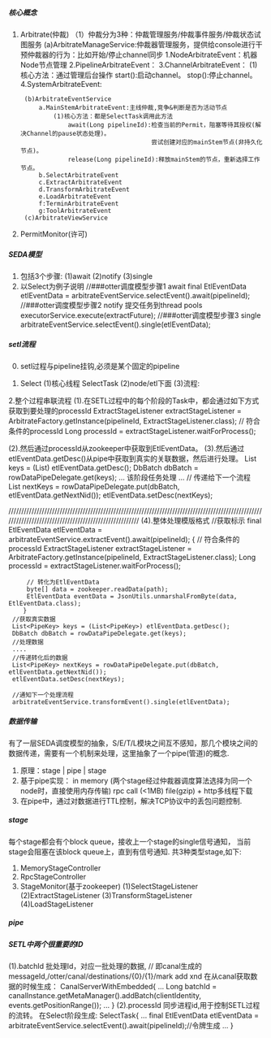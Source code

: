 ##### 核心概念
1. Arbitrate(仲裁)
    （1）仲裁分为3种：仲裁管理服务/仲裁事件服务/仲裁状态试图服务
        (a)ArbitrateManageService:仲裁器管理服务，提供给console进行干预仲裁器的行为：比如开始/停止channel同步
            1.NodeArbitrateEvent：机器Node节点管理
            2.PipelineArbitrateEvent：
            3.ChannelArbitrateEvent：
                (1)核心方法：通过管理后台操作
                    start():启动channel。
                    stop():停止channel。
            4.SystemArbitrateEvent:

        (b)ArbitrateEventService
            a.MainStemArbitrateEvent:主线仲裁,竞争&判断是否为活动节点
                (1)核心方法：都是SelectTask调用此方法
                    await(Long pipelineId):检查当前的Permit，阻塞等待其授权(解决Channel的pause状态处理)。
                                           尝试创建对应的mainStem节点(非持久化节点)。
                    release(Long pipelineId):释放mainStem的节点，重新选择工作节点。
            b.SelectArbitrateEvent
            c.ExtractArbitrateEvent
            d.TransformArbitrateEvent
            e.LoadArbitrateEvent
            f:TerminArbitrateEvent
            g:ToolArbitrateEvent
        (c)ArbitrateViewService

2. PermitMonitor(许可)


##### SEDA模型
1. 包括3个步骤:
    (1)await
    (2)notify
    (3)single
2. 以Select为例子说明
    //###otter调度模型步骤1 await
    final EtlEventData etlEventData = arbitrateEventService.selectEvent().await(pipelineId);
    //###otter调度模型步骤2 notify 提交任务到thread pools
    executorService.execute(extractFuture);
    //###otter调度模型步骤3 single
    arbitrateEventService.selectEvent().single(etlEventData);

##### setl流程

0. setl过程与pipeline挂钩,必须是某个固定的pipeline

1. Select
    (1)核心线程 SelectTask
    (2)node/etl下面
    (3)流程:

2.整个过程串联流程
(1).在SETL过程中的每个阶段的Task中，都会通过如下方式获取到要处理的processId
    ExtractStageListener extractStageListener = ArbitrateFactory.getInstance(pipelineId, ExtractStageListener.class);
    // 符合条件的processId
    Long processId = extractStageListener.waitForProcess();

(2).然后通过processId从zookeeper中获取到EtlEventData。
(3).然后通过etlEventData.getDesc()从pipe中获取到真实的关联数据，然后进行处理。
    List<PipeKey> keys = (List<PipeKey>) etlEventData.getDesc();
    DbBatch dbBatch = rowDataPipeDelegate.get(keys);
    ...
    该阶段任务处理
    ...
    // 传递给下一个流程
    List<PipeKey> nextKeys = rowDataPipeDelegate.put(dbBatch, etlEventData.getNextNid());
    etlEventData.setDesc(nextKeys);

//////////////////////////////////////////////////////////////////////////////////////////////////////////////////////////////////////////////////////
(4).整体处理模版格式
     //获取标示
     final EtlEventData etlEventData = arbitrateEventService.extractEvent().await(pipelineId);
        {
         // 符合条件的processId
         ExtractStageListener extractStageListener = ArbitrateFactory.getInstance(pipelineId, ExtractStageListener.class);
         Long processId = extractStageListener.waitForProcess();

         // 转化为EtlEventData
         byte[] data = zookeeper.readData(path);
         EtlEventData eventData = JsonUtils.unmarshalFromByte(data, EtlEventData.class);
        }
     //获取真实数据
     List<PipeKey> keys = (List<PipeKey>) etlEventData.getDesc();
     DbBatch dbBatch = rowDataPipeDelegate.get(keys);
     //处理数据
     ....
     //传递转化后的数据
     List<PipeKey> nextKeys = rowDataPipeDelegate.put(dbBatch, etlEventData.getNextNid());
     etlEventData.setDesc(nextKeys);

     //通知下一个处理流程
     arbitrateEventService.transformEvent().single(etlEventData);


##### 数据传输
有了一层SEDA调度模型的抽象，S/E/T/L模块之间互不感知，那几个模块之间的数据传递，需要有一个机制来处理，这里抽象了一个pipe(管道)的概念.
1. 原理：stage | pipe | stage
2. 基于pipe实现：
    in memory (两个stage经过仲裁器调度算法选择为同一个node时，直接使用内存传输)
    rpc call (<1MB)
    file(gzip) + http多线程下载
3. 在pipe中，通过对数据进行TTL控制，解决TCP协议中的丢包问题控制.

##### stage
每个stage都会有个block queue，接收上一个stage的single信号通知，
当前stage会阻塞在该block queue上，直到有信号通知.
共3种类型stage,如下:
1. MemoryStageController
2. RpcStageController
3. StageMonitor(基于zookeeper)
    (1)SelectStageListener
    (2)ExtractStageListener
    (3)TransformStageListener
    (4)LoadStageListener

##### pipe



##### SETL中两个很重要的ID
(1).batchId 批处理Id，对应一批处理的数据,  // 即canal生成的messageId,/otter/canal/destinations/{0}/{1}/mark add xnd
    在从canal获取数据的时候生成：
    CanalServerWithEmbedded{
        ...
        Long batchId = canalInstance.getMetaManager().addBatch(clientIdentity, events.getPositionRange());
        ...
    }
(2).processId 同步进程id,用于控制SETL过程的流转。
    在Select阶段生成:
    SelectTask{
        ...
        final EtlEventData etlEventData = arbitrateEventService.selectEvent().await(pipelineId);//令牌生成
        ...
    }





